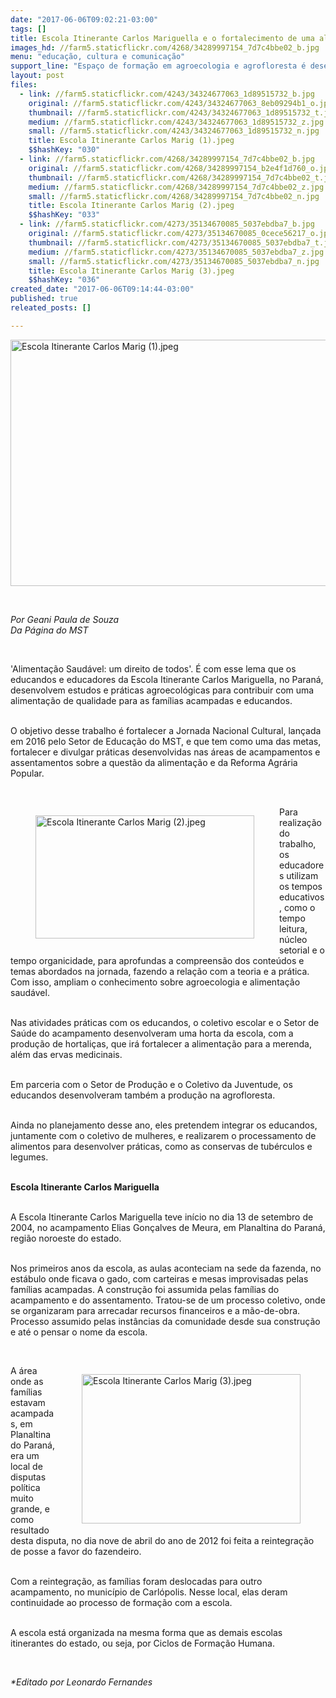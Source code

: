 ```yaml
---
date: "2017-06-06T09:02:21-03:00"
tags: []
title: Escola Itinerante Carlos Mariguella e o fortalecimento de uma alimentação saudável para todos
images_hd: //farm5.staticflickr.com/4268/34289997154_7d7c4bbe02_b.jpg
menu: "educação, cultura e comunicação"
support_line: "Espaço de formação em agroecologia e agrofloresta é desenvolvido junto a famílias acampadas e assentadas do Paraná. "
layout: post
files:
  - link: //farm5.staticflickr.com/4243/34324677063_1d89515732_b.jpg
    original: //farm5.staticflickr.com/4243/34324677063_8eb09294b1_o.jpg
    thumbnail: //farm5.staticflickr.com/4243/34324677063_1d89515732_t.jpg
    medium: //farm5.staticflickr.com/4243/34324677063_1d89515732_z.jpg
    small: //farm5.staticflickr.com/4243/34324677063_1d89515732_n.jpg
    title: Escola Itinerante Carlos Marig (1).jpeg
    $$hashKey: "030"
  - link: //farm5.staticflickr.com/4268/34289997154_7d7c4bbe02_b.jpg
    original: //farm5.staticflickr.com/4268/34289997154_b2e4f1d760_o.jpg
    thumbnail: //farm5.staticflickr.com/4268/34289997154_7d7c4bbe02_t.jpg
    medium: //farm5.staticflickr.com/4268/34289997154_7d7c4bbe02_z.jpg
    small: //farm5.staticflickr.com/4268/34289997154_7d7c4bbe02_n.jpg
    title: Escola Itinerante Carlos Marig (2).jpeg
    $$hashKey: "033"
  - link: //farm5.staticflickr.com/4273/35134670085_5037ebdba7_b.jpg
    original: //farm5.staticflickr.com/4273/35134670085_0cece56217_o.jpg
    thumbnail: //farm5.staticflickr.com/4273/35134670085_5037ebdba7_t.jpg
    medium: //farm5.staticflickr.com/4273/35134670085_5037ebdba7_z.jpg
    small: //farm5.staticflickr.com/4273/35134670085_5037ebdba7_n.jpg
    title: Escola Itinerante Carlos Marig (3).jpeg
    $$hashKey: "036"
created_date: "2017-06-06T09:14:44-03:00"
published: true
releated_posts: []

---
```

<p><img alt="Escola Itinerante Carlos Marig (1).jpeg" height="394" src="//farm5.staticflickr.com/4243/34324677063_1d89515732_b.jpg" width="700" /></p>

<p>&nbsp;</p>

<p><em>Por Geani Paula de Souza<br />
Da P&aacute;gina do MST</em></p>

<p>&nbsp;</p>

<p>&#39;Alimenta&ccedil;&atilde;o Saud&aacute;vel: um direito de todos&#39;. &Eacute; com esse lema que os educandos e educadores da Escola Itinerante Carlos Mariguella, no Paran&aacute;, desenvolvem estudos e pr&aacute;ticas agroecol&oacute;gicas para contribuir com uma alimenta&ccedil;&atilde;o de qualidade para as fam&iacute;lias acampadas e educandos.</p>

<p><br />
O objetivo desse trabalho &eacute; fortalecer a Jornada Nacional Cultural, lan&ccedil;ada em 2016 pelo Setor de Educa&ccedil;&atilde;o do MST, e que tem como uma das metas, fortalecer e divulgar pr&aacute;ticas desenvolvidas nas &aacute;reas de acampamentos e assentamentos sobre a quest&atilde;o da alimenta&ccedil;&atilde;o e da Reforma Agr&aacute;ria Popular.</p>

<p>&nbsp;</p>

<figure class="image" style="float:left"><img alt="Escola Itinerante Carlos Marig (2).jpeg" height="197" src="//farm5.staticflickr.com/4268/34289997154_7d7c4bbe02_b.jpg" width="350" />
<figcaption></figcaption>
</figure>

<p>Para realiza&ccedil;&atilde;o do trabalho, os educadores utilizam os tempos educativos, como o tempo leitura, n&uacute;cleo setorial e o tempo organicidade, para aprofundas a compreens&atilde;o dos conte&uacute;dos e temas abordados na jornada, fazendo a rela&ccedil;&atilde;o com a teoria e a pr&aacute;tica. Com isso, ampliam o conhecimento sobre agroecologia e alimenta&ccedil;&atilde;o saud&aacute;vel.</p>

<p><br />
Nas atividades pr&aacute;ticas com os educandos, o coletivo escolar e o Setor de Sa&uacute;de do acampamento desenvolveram uma horta da escola, com a produ&ccedil;&atilde;o de hortali&ccedil;as, que ir&aacute; fortalecer a alimenta&ccedil;&atilde;o para a merenda, al&eacute;m das ervas medicinais.</p>

<p><br />
Em parceria com o Setor de Produ&ccedil;&atilde;o e o Coletivo da Juventude, os educandos desenvolveram tamb&eacute;m a produ&ccedil;&atilde;o na agrofloresta.</p>

<p><br />
Ainda no planejamento desse ano, eles pretendem integrar os educandos, juntamente com o coletivo de mulheres, e realizarem o processamento de alimentos para desenvolver pr&aacute;ticas, como as conservas de tub&eacute;rculos e legumes.</p>

<p><br />
<strong>Escola Itinerante Carlos Mariguella</strong></p>

<p><br />
A Escola Itinerante Carlos Mariguella teve in&iacute;cio no dia 13 de setembro de 2004, no acampamento Elias Gon&ccedil;alves de Meura, em Planaltina do Paran&aacute;, regi&atilde;o noroeste do estado.</p>

<p><br />
Nos primeiros anos da escola, as aulas aconteciam na sede da fazenda, no est&aacute;bulo onde ficava o gado, com carteiras e mesas improvisadas pelas fam&iacute;lias acampadas. A constru&ccedil;&atilde;o foi assumida pelas fam&iacute;lias do acampamento e do assentamento. Tratou-se de um processo coletivo, onde se organizaram para arrecadar recursos financeiros e a m&atilde;o-de-obra. Processo assumido pelas inst&acirc;ncias da comunidade desde sua constru&ccedil;&atilde;o e at&eacute; o pensar o nome da escola.</p>

<p>&nbsp;</p>

<figure class="image" style="float:right"><img alt="Escola Itinerante Carlos Marig (3).jpeg" height="239" src="//farm5.staticflickr.com/4273/35134670085_5037ebdba7_b.jpg" width="350" />
<figcaption></figcaption>
</figure>

<p>A &aacute;rea onde as fam&iacute;lias estavam acampadas, em Planaltina do Paran&aacute;, era um local de disputas pol&iacute;tica muito grande, e como resultado desta disputa, no dia nove de abril do ano de 2012 foi feita a reintegra&ccedil;&atilde;o de posse a favor do fazendeiro.&nbsp;</p>

<p><br />
Com a reintegra&ccedil;&atilde;o, as fam&iacute;lias foram deslocadas para outro acampamento, no munic&iacute;pio de Carl&oacute;polis. Nesse local, elas deram continuidade ao processo de forma&ccedil;&atilde;o com a escola.</p>

<p><br />
A escola est&aacute; organizada na mesma forma que as demais escolas itinerantes do estado, ou seja, por Ciclos de Forma&ccedil;&atilde;o Humana.</p>

<p>&nbsp;</p>

<p><em>*Editado por Leonardo Fernandes</em></p>

<div class="webpki_lacunasoftware_com" id="webpki_lacunasoftware_com" style="display: none;">&nbsp;</div>
